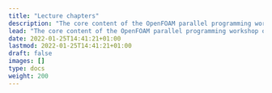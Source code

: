 ```yaml
---
title: "Lecture chapters"
description: "The core content of the OpenFOAM parallel programming workshop on your own; you need to register to view this content."
lead: "The core content of the OpenFOAM parallel programming workshop on your own; you need to register to view this content."
date: 2022-01-25T14:41:21+01:00
lastmod: 2022-01-25T14:41:21+01:00
draft: false
images: []
type: docs
weight: 200
---
```

